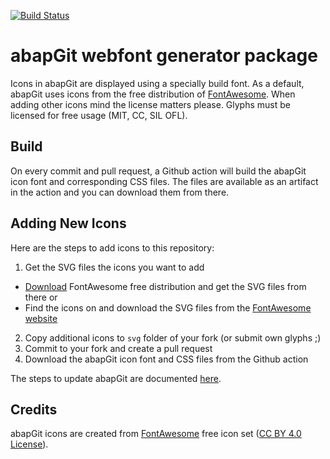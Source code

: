 [![Build Status](https://travis-ci.com/abapGit/icon-font.svg?branch=master)](https://travis-ci.com/abapGit/icon-font)

# abapGit webfont generator package

Icons in abapGit are displayed using a specially build font. As a default, abapGit uses icons from the free distribution of [FontAwesome](https://fontawesome.com/). When adding other icons mind the license matters please. Glyphs must be licensed for free usage (MIT, CC, SIL OFL).

## Build

On every commit and pull request, a Github action will build the abapGit icon font and corresponding CSS files. The files are available as an artifact in the action and you can download them from there.

## Adding New Icons

Here are the steps to add icons to this repository:

1. Get the SVG files the icons you want to add
- [Download](https://fontawesome.com/download) FontAwesome free distribution and get the SVG files from there or
- Find the icons on and download the SVG files from the [FontAwesome website](https://fontawesome.com/icons?d=gallery&m=free)
2. Copy additional icons to `svg` folder of your fork (or submit own glyphs ;)
3. Commit to your fork and create a pull request
4. Download the abapGit icon font and CSS files from the Github action

The steps to update abapGit are documented [here](https://docs.abapgit.org/development/adding-icons.html).

## Credits

abapGit icons are created from [FontAwesome](https://fontawesome.com/) free icon set ([CC BY 4.0 License](https://fontawesome.com/license/free)).
